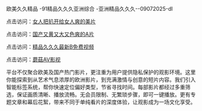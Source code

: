 欧美久久精品 -91精品久久久亚洲综合 -亚洲精品久久久--09072025-dl


点击访问：<a href="https://heiliaozj3tjd.pages.dev">女人把扒开给女人爽的美片</a>

点击访问：<a href="https://heiliaoe8ajia.pages.dev">国产又黄又大又色爽的A片</a>

点击访问：<a href="https://heiliaoxqkkct.pages.dev">精品久久久最新B免费视频</a>

点击访问：<a href="https://heiliaoxwd5i8.pages.dev">蘑菇AV影视</a>


平台不仅聚合欧美及国产热门影片，更注重为用户提供隐私保护的观影环境。这里你能探索到从艺术气息浓厚的欧洲影片，到充满激情与创意的短片内容。我们引入智能标签系统，帮你快速定位偏好类型，节省寻找时间。每部影片都经过多重筛选，保证画质清晰、播放流畅。无会员限制、无繁琐步骤，即可一键播放。更有专题文章和幕后花絮，带来不同于单纯看片的深度体验，让观影成为一场文化享受。

<span style="display:none;">[Canonical link](https://github.com/et09072025/et12)</span>
